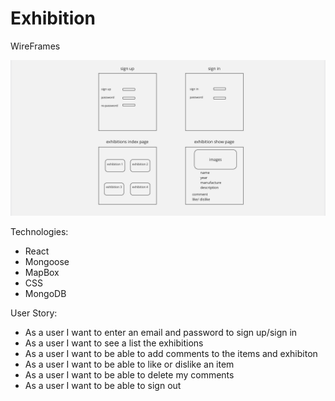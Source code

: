 # Exhibition

WireFrames

![alt text](/Screen%20Shot%202022-04-21%20at%203.27.00%20PM.png)


Technologies:
- React
- Mongoose
- MapBox
- CSS
- MongoDB

User Story:
- As a user I want to enter an email and password to sign up/sign in
- As a user I want to see a list the exhibitions
- As a user I want to be able to add comments to the items and exhibiton
- As a user I want to be able to like or dislike an item
- As a user I want to be able to delete my comments
- As a user I want to be able to sign out